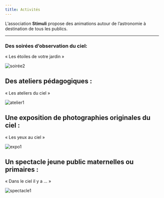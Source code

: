 ```yaml
---
title: Activités
---
```

L’association **Stimuli** propose des animations autour de l’astronomie à destination de tous les publics.

---


### **Des soirées d’observation du ciel**:  
 « Les étoiles de votre jardin »


![soirée2](http://stimuliastro.org/wp-content/uploads/2020/12/soiree1-768x576.jpg)



## **Des ateliers pédagogiques** :  
 « Les ateliers du ciel » 

![atelier1](http://stimuliastro.org/wp-content/uploads/2020/12/MG_0330-768x512.jpg)



## **Une exposition de photographies** originales du ciel :  
 « Les yeux au ciel »

![expo1](http://stimuliastro.org/wp-content/uploads/2020/12/m45_rogne-768x576.jpg)



## **Un spectacle jeune public** maternelles ou primaires :  
 « Dans le ciel il y a … »  


![spectacle1](http://stimuliastro.org/wp-content/uploads/2020/12/planche8-768x543.jpg)